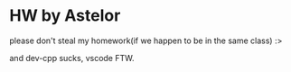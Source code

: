 # HW by Astelor
please don't steal my homework(if we happen to be in the same class) :>

and dev-cpp sucks, vscode FTW.
